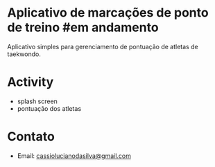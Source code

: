 # Aplicativo de marcações de ponto de treino #em andamento

Aplicativo simples para gerenciamento de pontuação de atletas de taekwondo.

# Activity
- splash screen 
- pontuação dos atletas






# Contato
- Email: cassiolucianodasilva@gmail.com
